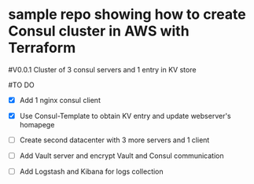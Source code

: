 # sample repo showing how to create Consul cluster in AWS with Terraform

#V0.0.1
Cluster of 3 consul servers and 1 entry in KV store





#TO DO
- [x] Add 1 nginx consul client

- [x] Use Consul-Template to obtain KV entry and update webserver's homapege

- [ ] Create second datacenter with 3 more servers and 1 client

- [ ] Add Vault server and encrypt Vault and Consul communication

- [ ] Add Logstash and Kibana for logs collection
